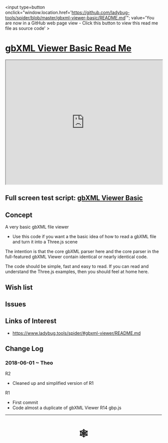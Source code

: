 <span style=display:none; >[You are now in a GitHub source code view - click this link to view Read Me file as a web page](http://www.ladybug.tools/spider/index.html#gbxml-viewer-basic/README.md "View file as a web page." ) </span>

<input type=button onclick="window.location.href='https://github.com/ladybug-tools/spider/blob/master/gbxml-viewer-basic/README.md'";
value='You are now in a GitHub web page view - Click this button to view this read me file as source code' >

# [gbXML Viewer Basic Read Me]( #gbxml-viewer-basic/README.md )


<iframe class=iframeReadMe src=http://www.ladybug.tools/spider/gbxml-viewer-basic/r2/gbxml-viewer-basic.html width=100% height=400px >Iframes are not displayed on github.com</iframe>


## Full screen test script: [gbXML Viewer Basic]( http://www.ladybug.tools/spider/gbxml-viewer-basic/gbxml-viewer-basic.html )


## Concept

A very basic gbXML file viewer
* Use this code if you want a the basic idea of how to read a gbXML file and turn it into a Three.js scene

The intention is that the core gbXML parser here and the core parser in the full-featured gbXML Viewer contain identical or nearly identical code.

The code should be simple, fast and easy to read. If you can read and understand the Three.js examples, then you should feel at home here.




## Wish list



## Issues



## Links of Interest

* https://www.ladybug.tools/spider/#gbxml-viewer/README.md



## Change Log

### 2018-06-01 ~ Theo

R2
* Cleaned up and simplified version of R1

R1
* First commit
* Code almost a duplicate of gbXML Viewer R14 gbp.js

***

# <center title="hello!" ><a href=javascript:window.scrollTo(0,0); style=text-decoration:none; > &#x1f578; </a></center>



